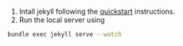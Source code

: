 1. Intall jekyll following the [quickstart] instructions.
2. Run the local server using
  ```bash
  bundle exec jekyll serve --watch
  ```

[quickstart]: https://jekyllrb.com/docs/
